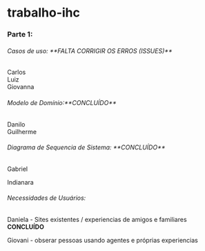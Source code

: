 # trabalho-ihc

 

<h3>Parte 1: </h3>

<h6>Casos de uso: **FALTA CORRIGIR OS ERROS (ISSUES)** </h6>

<p>Carlos <br>
Luiz <br>
Giovanna
</p>


<h6>Modelo de Domínio:**CONCLUÍDO**</h6>

Danilo <br>
Guilherme <br>


<h6>Diagrama de Sequencia de Sistema: **CONCLUÍDO**</h6>

Gabriel <br>
 
Indianara <br>


<h6>Necessidades de Usuários:</h6>

Daniela - Sites existentes / experiencias de amigos e familiares **CONCLUÍDO**<br>

Giovani - obserar pessoas usando agentes e próprias experiencias<br>
